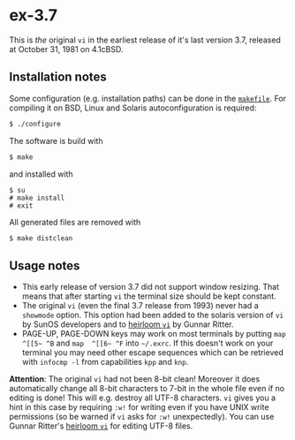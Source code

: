 # ex-3.7
This is *the* original `vi` in the earliest release of it's last version 3.7, released at October 31, 1981 on 4.1cBSD.
## Installation notes
Some configuration (e.g. installation paths) can be done in the [`makefile`](https://github.com/n-t-roff/ex-3.7/blob/master/Makefile.in).
For compiling it on BSD, Linux and Solaris autoconfiguration is required:
```sh
$ ./configure
```
The software is build with
```sh
$ make
```
and installed with
```
$ su
# make install
# exit
```
All generated files are removed with
```sh
$ make distclean
```
## Usage notes
* This early release of version 3.7 did not support window resizing.
  That means that after starting `vi` the terminal size should be kept constant.
* The original `vi` (even the final 3.7 release from 1993) never had a `showmode` option.
  This option had been added to the solaris version of `vi` by SunOS developers and to
  [heirloom `vi`](https://github.com/n-t-roff/heirloom-ex-vi)
  by Gunnar Ritter.
* PAGE-UP, PAGE-DOWN keys may work on most terminals by putting
  `map  ^[[5~ ^B` and `map  ^[[6~ ^F` into `~/.exrc`.
  If this doesn't work on your terminal you may need other escape sequences which can be retrieved with
  `infocmp -l` from capabilities `kpp` and `knp`.

**Attention**:
The original `vi` had not been 8-bit clean!
Moreover it does automatically change all 8-bit characters to 7-bit in the whole file even if no editing is done!
This will e.g. destroy all UTF-8 characters.
`vi` gives you a hint in this case by requiring `:w!` for writing even if you have UNIX write permissions
(so be warned if `vi` asks for `:w!` unexpectedly).
You can use Gunnar Ritter's [heirloom `vi`](https://github.com/n-t-roff/heirloom-ex-vi) for editing UTF-8 files.
